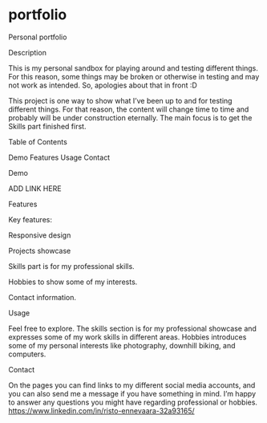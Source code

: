 # portfolio
Personal portfolio

Description

This is my personal sandbox for playing around and testing different things. For this reason, some things may be broken or otherwise in testing and may not work as intended. So, apologies about that in front :D

This project is one way to show what I’ve been up to and for testing different things. For that reason, the content will change time to time and probably will be under construction eternally. The main focus is to get the Skills part finished first. 


Table of Contents


Demo
Features
Usage
Contact


Demo

ADD LINK HERE

Features

Key features:

Responsive design

Projects showcase

Skills part is for my professional skills.

Hobbies to show some of my interests.

Contact information.


Usage

Feel free to explore. The skills section is for my professional showcase and expresses some of my work skills in different areas. 
Hobbies introduces some of my personal interests like photography, downhill biking, and computers. 


Contact

On the pages you can find links to my different social media accounts, and you can also send me a message if you have something in mind. I’m happy to answer any questions you might have regarding professional or hobbies.
https://www.linkedin.com/in/risto-ennevaara-32a93165/ 


